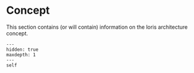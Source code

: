 # Concept

This section contains (or will contain) information on the loris architecture concept.

```{toctree}
---
hidden: true
maxdepth: 1
---
self
```
